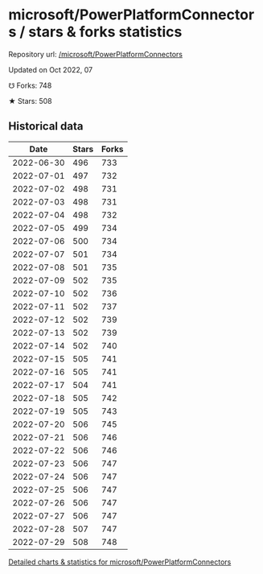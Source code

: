 # microsoft/PowerPlatformConnectors / stars & forks statistics

Repository url: [/microsoft/PowerPlatformConnectors](https://github.com/microsoft/PowerPlatformConnectors)

Updated on Oct 2022, 07

☋ Forks: 748

★ Stars: 508

## Historical data
| Date | Stars | Forks |
|------|-------|-------|
| 2022-06-30 | 496 | 733 | 
| 2022-07-01 | 497 | 732 | 
| 2022-07-02 | 498 | 731 | 
| 2022-07-03 | 498 | 731 | 
| 2022-07-04 | 498 | 732 | 
| 2022-07-05 | 499 | 734 | 
| 2022-07-06 | 500 | 734 | 
| 2022-07-07 | 501 | 734 | 
| 2022-07-08 | 501 | 735 | 
| 2022-07-09 | 502 | 735 | 
| 2022-07-10 | 502 | 736 | 
| 2022-07-11 | 502 | 737 | 
| 2022-07-12 | 502 | 739 | 
| 2022-07-13 | 502 | 739 | 
| 2022-07-14 | 502 | 740 | 
| 2022-07-15 | 505 | 741 | 
| 2022-07-16 | 505 | 741 | 
| 2022-07-17 | 504 | 741 | 
| 2022-07-18 | 505 | 742 | 
| 2022-07-19 | 505 | 743 | 
| 2022-07-20 | 506 | 745 | 
| 2022-07-21 | 506 | 746 | 
| 2022-07-22 | 506 | 746 | 
| 2022-07-23 | 506 | 747 | 
| 2022-07-24 | 506 | 747 | 
| 2022-07-25 | 506 | 747 | 
| 2022-07-26 | 506 | 747 | 
| 2022-07-27 | 506 | 747 | 
| 2022-07-28 | 507 | 747 | 
| 2022-07-29 | 508 | 748 | 


[Detailed charts & statistics for microsoft/PowerPlatformConnectors](https://reviewgithub.com/rep/microsoft/PowerPlatformConnectors)
